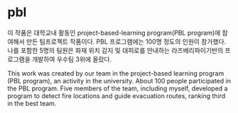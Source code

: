 # pbl

이 작품은 대학교내 활동인 project-based-learning program(PBL program)에 참여해서 만든 팀프로젝트 작품이다.
PBL 프로그램에는 100명 정도의 인원이 참가했다.  
나를 포함한 5명의 팀원은 화재 위치 감지 및 대피로를 안내하는 라즈베리파이기반의 프로그램을 개발하여 우수팀 3위에 올랐다.

This work was created by our team in the project-based learning program (PBL program), an activity in the university.
About 100 people participated in the PBL program.
Five members of the team, including myself, developed a program to detect fire locations and guide evacuation routes, ranking third in the best team.
